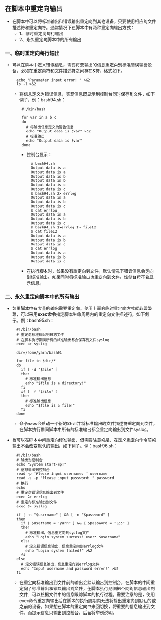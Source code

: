 ## 在脚本中重定向输出

* 在脚本中可以将标准输出和错误输出重定向到其他设备，只要使用相应的文件描述符和重定向符。通常情况下在脚本中有两种重定向输出方式：
    * 1、临时重定向每行输出
    * 2、永久重定向脚本中的所有输出
    
### 一、临时重定向每行输出
* 可以在脚本中定义错误信息，需要将要输出的信息重定向到标准错误输出设备，必须在重定向符和文件描述符之间存在&符，格式如下。

        echo "Parameter input error! " >&2
        ls -l >&2

   * 将信息定义为错误信息，实现信息既显示到控制台同时保存到文件，如下例子。例：bash94.sh：

          #!/bin/bash

          for var in a b c
          do
            # 将输出信息定义为警告信息
            echo "Output data is $var" >&2
            # 标准输出
            echo "Output data is $var"
          done

      * 控制台显示：
      
              $ bash94.sh
              Output data is a
              Output data is a
              Output data is b
              Output data is b
              Output data is c
              Output data is c
              $ bash94.sh 2> errlog
              Output data is a
              Output data is b
              Output data is c
              $ cat errlog
              Output data is a
              Output data is b
              Output data is c
              $ bash94.sh 2>errlog 1> file12
              $ cat file12
              Output data is a
              Output data is b
              Output data is c
              $ cat errlog
              Output data is a
              Output data is b
              Output data is c

      * 在执行脚本时，如果没有重定向到文件，默认情况下错误信息会定向到标准输出。如果同时将标准输出也重定向到文件，控制台将不会显示信息。

### 二、永久重定向脚本中的所有输出
* 如果脚本中有大量的输出需要重定向，使用上面的临时重定向方式就非常繁琐，可以采用**exec命令**指定脚本生命周期内的重定向文件描述符，如下例子。例：bash95.sh：

        #!/bin/bash
        # 重定向标准输出到日志文件
        # 在脚本执行期间所有的标准输出都会保存到文件syslog
        exec 1> syslog

        dir=/home/yarn/bash01

        for file in $dir/*
        do
          if [ -d "$file" ]
          then
            # 标准输出信息
            echo "$file is a directory!" 
          fi
          if [ -f "$file" ]
          then
            # 标准输出信息
            echo "$file is a file!"
          fi
        done

   * 命令exec会启动一个新的Shell并将标准输出的文件描述符重定向到文件，在脚本执行期间脚本中所有的标准输出都会重定向输出到文件syslog。
   
* 也可以在脚本中间重定向标准输出，但需要注意的是，在定义重定向命令前的输出不会改变默认的输出，如下例子。例：bash96.sh：

        #!/bin/bash
        # 输出到控制台
        echo "System start-up!"
        # 信息输出到控制台
        read -p "Please input username: " username
        read -s -p "Please input password: " password
        # 换行
        echo
        # 重定向错误信息输出到文件
        exec 2> errlog
        # 重定向标准输出到文件
        exec 1> syslog

        if [ -n "$username" ] && [ -n "$password" ]
        then
          if [ $username = "yarn" ] && [ $password = "123" ]
          then
            # 标准输出，信息重定向到syslog文件
            echo "Login system success! user: $username"
          else
            # 定义错误信息输出，信息重定向到errlog文件
            echo "Login system failed!" >&2
          fi
        else
          # 定义错误信息输出，信息重定向到errlog文件
          echo "Input username and password error!" >&2
        fi

   * 在重定向标准输出到文件前的输出会默认输出到控制台，在脚本的中间重定向了标准输出和错误输出到文件，在脚本执行期间把不同的信息输出到文件，可以根据文件中的信息跟踪脚本的执行过程。需要注意的是，使用exec命令重定向输出后在脚本的执行周期内无法将输出重定向到默认的或之前的设备，如果想在脚本的重定向中来回切换，将重要的信息输出到文件，而提示信息只输出到控制台。后面将举例说明。
